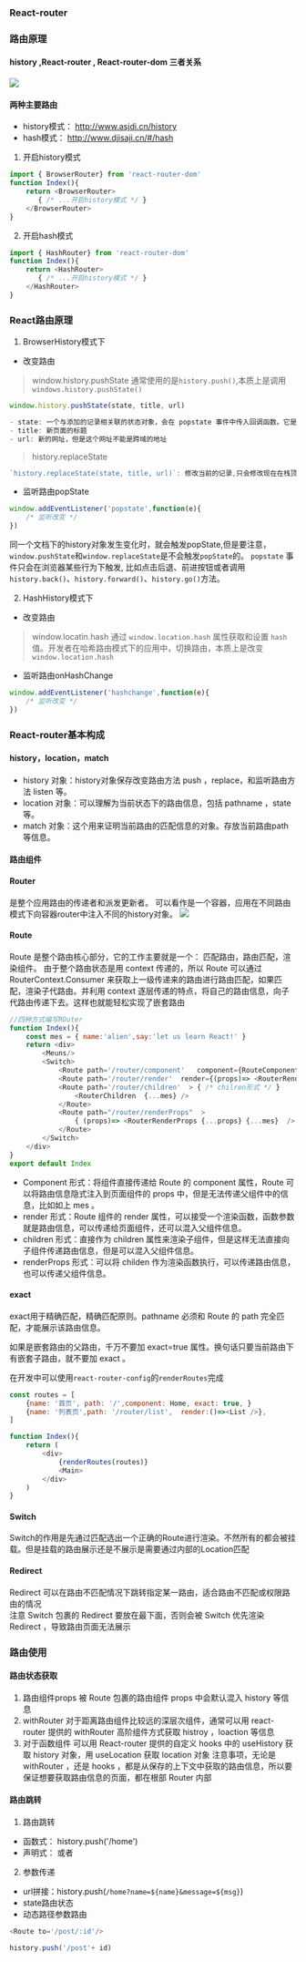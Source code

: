 ### React-router

### 路由原理

#### history ,React-router , React-router-dom 三者关系
![](img/react-router&&history.png)

#### 两种主要路由
- history模式： http://www.asjdi.cn/history
- hash模式： http://www.djisaji.cn/#/hash

1. 开启history模式
```js
import { BrowserRouter} from 'react-router-dom'
function Index(){
    return <BrowserRouter>
       { /* ...开启history模式 */ }
    </BrowserRouter>
}
```
2. 开启hash模式
```js
import { HashRouter} from 'react-router-dom'
function Index(){
    return <HashRouter>
       { /* ...开启history模式 */ }
    </HashRouter>
}
```

### React路由原理
1. BrowserHistory模式下
- 改变路由
> window.history.pushState
通常使用的是`history.push()`,本质上是调用`windows.history.pushState()`

```js
window.history.pushState(state, title, url)

- state: 一个与添加的记录相关联的状态对象，会在 popstate 事件中传入回调函数。它是一个单独的对象，可以在重新载入该页面时进行使用。如果不需要，设置为 null 即可
- title: 新页面的标题
- url: 新的网址，但是这个网址不能是跨域的地址
```
> history.replaceState
```js
`history.replaceState(state, title, url)`: 修改当前的记录,只会修改现在在栈顶的地址, `history.length`的长度不会变
```
- 监听路由popState
```js
window.addEventListener('popstate',function(e){
    /* 监听改变 */
})
```
同一个文档下的history对象发生变化时，就会触发popState,但是要注意，`window.pushState`和`window.replaceState`是不会触发`popState`的。
`popstate` 事件只会在浏览器某些行为下触发, 比如点击后退、前进按钮或者调用` history.back()`、`history.forward()`、`history.go()`方法。

2. HashHistory模式下
- 改变路由
> window.locatin.hash
通过 `window.location.hash` 属性获取和设置 `hash` 值。开发者在哈希路由模式下的应用中，切换路由，本质上是改变 `window.location.hash`
- 监听路由onHashChange
```js
window.addEventListener('hashchange',function(e){
    /* 监听改变 */
})
```

### React-router基本构成
#### history，location，match
- history 对象：history对象保存改变路由方法 push ，replace，和监听路由方法 listen 等。
- location 对象：可以理解为当前状态下的路由信息，包括 pathname ，state 等。
- match 对象：这个用来证明当前路由的匹配信息的对象。存放当前路由path 等信息。

#### 路由组件

#### Router
是整个应用路由的传递者和派发更新者。 可以看作是一个容器，应用在不同路由模式下向容器router中注入不同的history对象。
![](img/Router.png)


#### Route
Route 是整个路由核心部分，它的工作主要就是一个： 匹配路由，路由匹配，渲染组件。 由于整个路由状态是用 context 传递的，所以 Route 可以通过 RouterContext.Consumer 来获取上一级传递来的路由进行路由匹配，如果匹配，渲染子代路由。并利用 context 逐层传递的特点，将自己的路由信息，向子代路由传递下去。这样也就能轻松实现了嵌套路由
```js
//四种方式编写ROuter
function Index(){ 
    const mes = { name:'alien',say:'let us learn React!' }
    return <div>      
        <Meuns/>
        <Switch>
            <Route path='/router/component'   component={RouteComponent}   /> { /* Route Component形式 */ }
            <Route path='/router/render'  render={(props)=> <RouterRender { ...props }  /> }  {...mes}  /> { /* Render形式 */ }
            <Route path='/router/children'  > { /* chilren形式 */ }
                <RouterChildren  {...mes} />
            </Route>
            <Route path="/router/renderProps"  >
                { (props)=> <RouterRenderProps {...props} {...mes}  /> }  {/* renderProps形式 */}
            </Route>
        </Switch>
    </div>
}
export default Index
```
- Component 形式：将组件直接传递给 Route 的 component 属性，Route 可以将路由信息隐式注入到页面组件的 props 中，但是无法传递父组件中的信息，比如如上 mes 。
- render 形式：Route 组件的 render 属性，可以接受一个渲染函数，函数参数就是路由信息，可以传递给页面组件，还可以混入父组件信息。
- children 形式：直接作为 children 属性来渲染子组件，但是这样无法直接向子组件传递路由信息，但是可以混入父组件信息。
- renderProps 形式：可以将 childen 作为渲染函数执行，可以传递路由信息，也可以传递父组件信息。

#### exact
exact用于精确匹配，精确匹配原则。pathname 必须和 Route 的 path 完全匹配，才能展示该路由信息。

如果是嵌套路由的父路由，千万不要加 exact=true 属性。换句话只要当前路由下有嵌套子路由，就不要加 exact 。

在开发中可以使用`react-router-config`的`renderRoutes`完成

```js
const routes = [
	{name: '首页', path: '/',component: Home, exact: true, }
	{name: '列表页',path: '/router/list',  render:()=><List />},
]

function Index(){
	return (
		<div>
			{renderRoutes(routes)}
			<Main>
		</div>
	)
}
```

#### Switch 
Switch的作用是先通过匹配选出一个正确的Route进行渲染。不然所有的<Route>都会被挂载。但是挂载的路由展示还是不展示是需要通过内部的Location匹配

#### Redirect
Redirect 可以在路由不匹配情况下跳转指定某一路由，适合路由不匹配或权限路由的情况	
注意 Switch 包裹的 Redirect 要放在最下面，否则会被 Switch 优先渲染 Redirect ，导致路由页面无法展示

### 路由使用
#### 路由状态获取
1. 路由组件props
被 Route 包裹的路由组件 props 中会默认混入 history 等信息
2. withRouter
对于距离路由组件比较远的深层次组件，通常可以用 react-router 提供的 withRouter 高阶组件方式获取 histroy ，loaction 等信息
3. 对于函数组件
可以用 React-router 提供的自定义 hooks 中的 useHistory 获取 history 对象，用 useLocation 获取 location 对象
注意事项，无论是 withRouter ，还是 hooks ，都是从保存的上下文中获取的路由信息，所以要保证想要获取路由信息的页面，都在根部 Router 内部

#### 路由跳转
1. 路由跳转
- 函数式： history.push('/home')
- 声明式： <NavLink to='/home'/>  或者 <Link to='/home'/>

2. 参数传递
- url拼接：history.push(`/home?name=${name}&message=${msg}`)
- state路由状态
- 动态路径参数路由
```js
<Route to='/post/:id'/>

history.push('/post'+ id)
```



	
	
